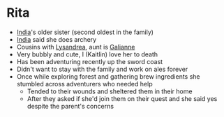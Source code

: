 # Rita
- [India](PCs/Current/India.md)'s older sister (second oldest in the family)
- [India](PCs/Current/India.md) said she does archery
- Cousins with [Lysandrea](NPCs/Living/Lysandrea.md), aunt is [Galianne](NPCs/Living/Galianne.md)
- Very bubbly and cute, I (Kaitlin) love her to death
- Has been adventuring recently up the sword coast
- Didn't want to stay with the family and work on ales forever 
- Once while exploring forest and gathering brew ingredients she stumbled across adventurers who needed help
	- Tended to their wounds and sheltered them in their home
	- After they asked if she'd join them on their quest and she said yes despite the parent's concerns